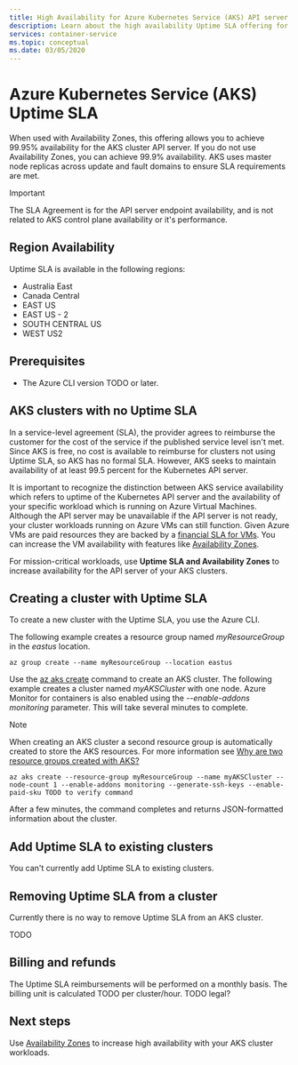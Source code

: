 ```yaml
---
title: High Availability for Azure Kubernetes Service (AKS) API server with Uptime SLA
description: Learn about the high availability Uptime SLA offering for the Azure Kubernetes Service (AKS) API Server.
services: container-service
ms.topic: conceptual
ms.date: 03/05/2020
---
```


# Azure Kubernetes Service (AKS) Uptime SLA

When used with Availability Zones, this offering allows you to achieve 99.95% availability for the AKS cluster API server. If you do not use Availability Zones, you can achieve 99.9% availability. AKS uses master node replicas across update and fault domains to ensure SLA requirements are met.

> [!Important]
> The SLA Agreement is for the API server endpoint availability, and is not related to AKS control plane availability or it's performance.

## Region Availability

Uptime SLA is available in the following regions:

* Australia East
* Canada Central
* EAST US
* EAST US - 2
* SOUTH CENTRAL US
* WEST US2

## Prerequisites

* The Azure CLI version TODO or later.

## AKS clusters with no Uptime SLA

In a service-level agreement (SLA), the provider agrees to reimburse the customer for the cost of the service if the published service level isn't met. Since AKS is free, no cost is available to reimburse for clusters not using Uptime SLA, so AKS has no formal SLA. However, AKS seeks to maintain availability of at least 99.5 percent for the Kubernetes API server.

It is important to recognize the distinction between AKS service availability which refers to uptime of the Kubernetes API server and the availability of your specific workload which is running on Azure Virtual Machines. Although the API server may be unavailable if the API server is not ready, your cluster workloads running on Azure VMs can still function. Given Azure VMs are paid resources they are backed by a [financial SLA for VMs](https://azure.microsoft.com/support/legal/sla/virtual-machines/v1_8/). You can increase the VM availability with features like [Availability Zones][availability-zones].

For mission-critical workloads, use **Uptime SLA and Availability Zones** to increase availability for the API server of your AKS clusters.

## Creating a cluster with Uptime SLA

To create a new cluster with the Uptime SLA, you use the Azure CLI.

The following example creates a resource group named *myResourceGroup* in the *eastus* location.

```azurecli-interactive
az group create --name myResourceGroup --location eastus
```
Use the [az aks create][az-aks-create] command to create an AKS cluster. The following example creates a cluster named *myAKSCluster* with one node. Azure Monitor for containers is also enabled using the *--enable-addons monitoring* parameter.  This will take several minutes to complete.

> [!NOTE]
> When creating an AKS cluster a second resource group is automatically created to store the AKS resources. For more information see [Why are two resource groups created with AKS?](https://docs.microsoft.com/azure/aks/faq#why-are-two-resource-groups-created-with-aks)

```azurecli-interactive
az aks create --resource-group myResourceGroup --name myAKSCluster --node-count 1 --enable-addons monitoring --generate-ssh-keys --enable-paid-sku TODO to verify command
```
After a few minutes, the command completes and returns JSON-formatted information about the cluster.

## Add Uptime SLA to existing clusters

You can't currently add Uptime SLA to existing clusters.

## Removing Uptime SLA from a cluster

Currently there is no way to remove Uptime SLA from an AKS cluster.

TODO

## Billing and refunds

The Uptime SLA reimbursements will be performed on a monthly basis. The billing unit is calculated TODO per cluster/hour. TODO legal?

## Next steps

Use [Availability Zones](availability-zones) to increase high availability with your AKS cluster workloads.

<!-- LINKS - External -->
[azure-support]: https://ms.portal.azure.com/#blade/Microsoft_Azure_Support/HelpAndSupportBlade/newsupportrequest
[region-availability]: https://azure.microsoft.com/global-infrastructure/services/?products=kubernetes-service

<!-- LINKS - Internal -->
[vm-skus]: ../virtual-machines/linux/sizes.md
[nodepool-upgrade]: use-multiple-node-pools.md#upgrade-a-node-pool
[faq]: ./faq.md
[availability-zones]: ./availability-zones.md
[az-aks-create]: /cli/azure/aks?view=azure-cli-latest#az-aks-create

